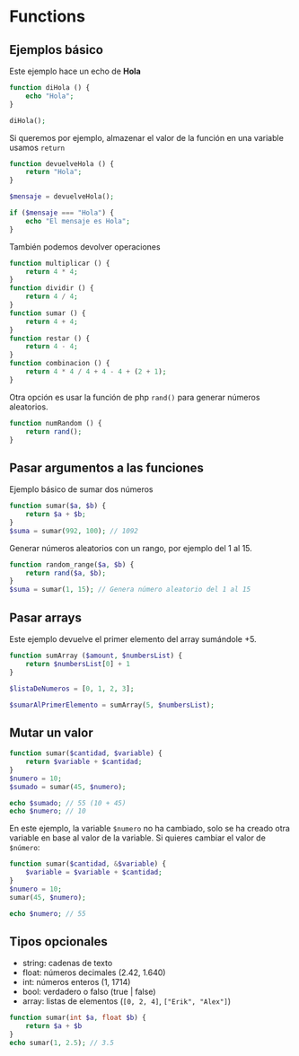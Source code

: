 # Functions

## Ejemplos básico

Este ejemplo hace un echo de **Hola**

```php
function diHola () {
    echo "Hola";
}

diHola();
```

Si queremos por ejemplo, almazenar el valor de la función en una variable usamos `return`

```php
function devuelveHola () {
    return "Hola";
}

$mensaje = devuelveHola();

if ($mensaje === "Hola") {
    echo "El mensaje es Hola";
}
```

También podemos devolver operaciones

```php
function multiplicar () {
    return 4 * 4;
}
function dividir () {
    return 4 / 4;
}
function sumar () {
    return 4 + 4;
}
function restar () {
    return 4 - 4;
}
function combinacion () {
    return 4 * 4 / 4 + 4 - 4 + (2 + 1);
}
```

Otra opción es usar la función de php `rand()` para generar números aleatorios.

```php
function numRandom () {
    return rand();
}
```

## Pasar argumentos a las funciones

Ejemplo básico de sumar dos números

```php
function sumar($a, $b) {
    return $a + $b;
}
$suma = sumar(992, 100); // 1092
```

Generar números aleatorios con un rango, por ejemplo del 1 al 15.

```php
function random_range($a, $b) {
    return rand($a, $b);
}
$suma = sumar(1, 15); // Genera número aleatorio del 1 al 15
```

## Pasar arrays

Este ejemplo devuelve el primer elemento del array sumándole +5.

```php
function sumArray ($amount, $numbersList) {
    return $numbersList[0] + 1
}

$listaDeNumeros = [0, 1, 2, 3];

$sumarAlPrimerElemento = sumArray(5, $numbersList); 
```

## Mutar un valor

```php
function sumar($cantidad, $variable) {
    return $variable + $cantidad;
}
$numero = 10;
$sumado = sumar(45, $numero); 

echo $sumado; // 55 (10 + 45)
echo $numero; // 10
```

En este ejemplo, la variable `$numero` no ha cambiado, solo se ha creado otra variable en base al valor de la variable. Si quieres cambiar el valor de `$número`:

```php
function sumar($cantidad, &$variable) {
    $variable = $variable + $cantidad;
}
$numero = 10;
sumar(45, $numero); 

echo $numero; // 55
```

## Tipos opcionales

- string: cadenas de texto
- float: números decimales (2.42, 1.640)
- int: números enteros (1, 1714)
- bool: verdadero o falso (true | false)
- array: listas de elementos (`[0, 2, 4]`, `["Erik", "Alex"]`)

```php
function sumar(int $a, float $b) {
    return $a + $b
}
echo sumar(1, 2.5); // 3.5
```
